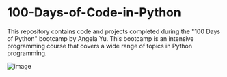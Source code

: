 # 100-Days-of-Code-in-Python
This repository contains code and projects completed during the "100 Days of Python" bootcamp by Angela Yu. This bootcamp is an intensive programming course that covers a wide range of topics in Python programming.

![image](https://github.com/user-attachments/assets/1f5d3d54-7c6e-4c19-8fbc-526acc028067)

